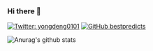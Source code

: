 ### Hi there 👋

<!--
**bestpredicts/bestpredicts** is a ✨ _special_ ✨ repository because its `README.md` (this file) appears on your GitHub profile.

Here are some ideas to get you started:

- 🔭 I’m currently working on ...
- 🌱 I’m currently learning ...
- 👯 I’m looking to collaborate on ...
- 🤔 I’m looking for help with ...
- 💬 Ask me about ...
- 📫 How to reach me: ...
- 😄 Pronouns: ...
- ⚡ Fun fact: ...
-->
[![Twitter: yongdeng0101](https://img.shields.io/twitter/follow/yongdeng0101?style=social)](https://twitter.com/yongdeng0101)
[![GitHub bestpredicts](https://img.shields.io/github/followers/bestpredicts?label=follow&style=social)](https://github.com/bestpredicts)


![Anurag's github stats](https://github-readme-stats.vercel.app/api?username=bestpredicts&show_icons=true&theme=radical)
